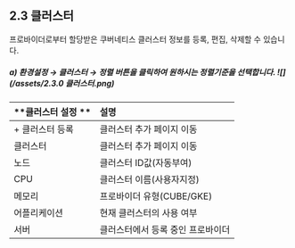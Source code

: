 ## 2.3 클러스터

프로바이더로부터 할당받은 쿠버네티스 클러스터 정보를 등록, 편집, 삭제할 수 있습니다.

##### a\)    환경설정 → 클러스터  →  정렬 버튼을 클릭하여 원하시는 정렬기준을 선택합니다. ![](/assets/2.3.0 클러스터.png)

| **클러스터 설정 ** | **설명** |
| :--- | :--- |
| + 클러스터 등록 | 클러스터 추가 페이지 이동  |
| 클러스터 | 클러스터 추가 페이지 이동 |
| 노드 | 클러스터 ID값\(자동부여\) |
| CPU | 클러스터 이름\(사용자지정\) |
| 메모리 | 프로바이더 유형\(CUBE/GKE\) |
| 어플리케이션 | 현재 클러스터의 사용 여부 |
| 서버 | 클러스터에서 등록 중인 프로바이더 |




